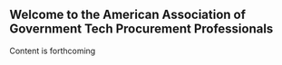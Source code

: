 ## Welcome to the American Association of Government Tech Procurement Professionals

Content is forthcoming

